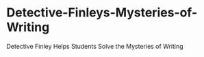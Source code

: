 # Detective-Finleys-Mysteries-of-Writing
Detective Finley Helps Students Solve the Mysteries of Writing
